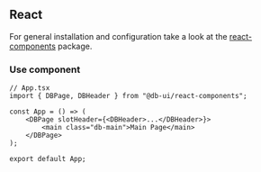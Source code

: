 ## React

For general installation and configuration take a look at
the [react-components](https://www.npmjs.com/package/@db-ui/react-components) package.

### Use component

```tsx App.tsx
// App.tsx
import { DBPage, DBHeader } from "@db-ui/react-components";

const App = () => (
	<DBPage slotHeader={<DBHeader>...</DBHeader>}>
		<main class="db-main">Main Page</main>
	</DBPage>
);

export default App;
```
